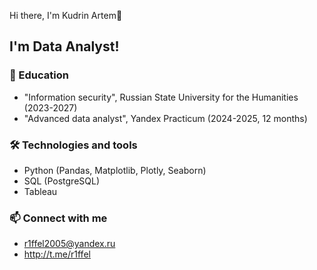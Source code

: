Hi there, I'm Kudrin Artem👋

## I'm Data Analyst!
### 🌱 Education
- "Information security", Russian State University for the Humanities (2023-2027)
- "Advanced data analyst", Yandex Practicum (2024-2025, 12 months) 
### 🛠 Technologies and tools
- Python (Pandas, Matplotlib, Plotly, Seaborn)
- SQL (PostgreSQL)
- Tableau
### 📫 Connect with me
- r1ffel2005@yandex.ru
- http://t.me/r1ffel
<!--
**R1ffel/R1ffel** is a ✨ _special_ ✨ repository because its `README.md` (this file) appears on your GitHub profile.

Here are some ideas to get you started:

- 🔭 I’m currently working on ...
- 🌱 I’m currently learning ...
- 👯 I’m looking to collaborate on ...
- 🤔 I’m looking for help with ...
- 💬 Ask me about ...
- 📫 How to reach me: ...
- 😄 Pronouns: ...
- ⚡ Fun fact: ...
-->
